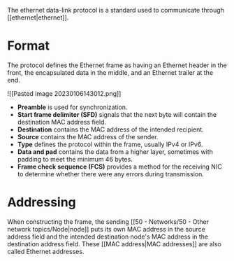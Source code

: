 The ethernet data-link protocol is a standard used to communicate through [[ethernet|ethernet]].

# Format
The protocol defines the Ethernet frame as having an Ethernet header in the front, the encapsulated data in the middle, and an Ethernet trailer at the end.

![[Pasted image 20230106143012.png]]

- **Preamble** is used for synchronization.
- **Start frame delimiter (SFD)** signals that the next byte will contain the destination MAC address field.
- **Destination** contains the MAC address of the intended recipient.
- **Source** contains the MAC address of the sender.
- **Type** defines the protocol within the frame, usually IPv4 or IPv6.
- **Data and pad** contains the data from a higher layer, sometimes with padding to meet the minimum 46 bytes.
- **Frame check sequence (FCS)** provides a method for the receiving NIC to determine whether there were any errors during transmission.

# Addressing
When constructing the frame, the sending [[50 - Networks/50 - Other network topics/Node|node]] puts its own MAC address in the source address field and the intended destination node's MAC address in the destination address field. These [[MAC address|MAC addresses]] are also called Ethernet addresses.